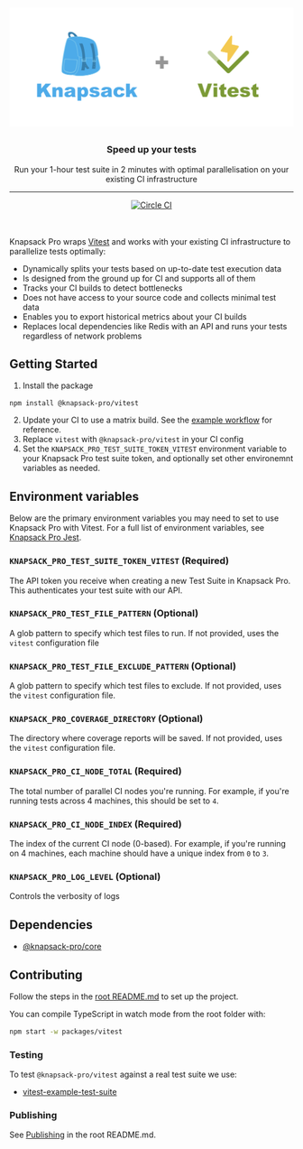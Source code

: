 # ![@knapsack-pro/vitest](./img/logo.png)

<h3 align="center">Speed up your tests</h3>
<p align="center">Run your 1-hour test suite in 2 minutes with optimal parallelisation on your existing CI infrastructure</p>

---

<div align="center">
  <a href="https://circleci.com/gh/KnapsackPro/knapsack-pro-js">
    <img alt="Circle CI" src="https://circleci.com/gh/KnapsackPro/knapsack-pro-js.svg?style=svg" />
  </a>
</div>

<br />
<br />

Knapsack Pro wraps [Vitest](https://vitest.dev/) and works with your existing CI infrastructure to parallelize tests optimally:

- Dynamically splits your tests based on up-to-date test execution data
- Is designed from the ground up for CI and supports all of them
- Tracks your CI builds to detect bottlenecks
- Does not have access to your source code and collects minimal test data
- Enables you to export historical metrics about your CI builds
- Replaces local dependencies like Redis with an API and runs your tests regardless of network problems

## Getting Started

1. Install the package

```
npm install @knapsack-pro/vitest
```

2. Update your CI to use a matrix build. See the [example workflow](./.github/workflows/vitest-example-test-suite.yaml) for reference.
3. Replace `vitest` with `@knapsack-pro/vitest` in your CI config
4. Set the `KNAPSACK_PRO_TEST_SUITE_TOKEN_VITEST` environment variable to your Knapsack Pro test suite token, and optionally set other environemnt variables as needed.

## Environment variables

Below are the primary environment variables you may need to set to use Knapsack Pro with Vitest. For a full list of environment variables, see [Knapsack Pro Jest](https://docs.knapsackpro.com/jest/reference/).

### `KNAPSACK_PRO_TEST_SUITE_TOKEN_VITEST` (Required)

The API token you receive when creating a new Test Suite in Knapsack Pro. This authenticates your test suite with our API.

### `KNAPSACK_PRO_TEST_FILE_PATTERN` (Optional)

A glob pattern to specify which test files to run. If not provided, uses the `vitest` configuration file

### `KNAPSACK_PRO_TEST_FILE_EXCLUDE_PATTERN` (Optional)

A glob pattern to specify which test files to exclude. If not provided, uses the `vitest` configuration file.

### `KNAPSACK_PRO_COVERAGE_DIRECTORY` (Optional)

The directory where coverage reports will be saved. If not provided, uses the `vitest` configuration file.

### `KNAPSACK_PRO_CI_NODE_TOTAL` (Required)

The total number of parallel CI nodes you're running. For example, if you're running tests across 4 machines, this should be set to `4`.

### `KNAPSACK_PRO_CI_NODE_INDEX` (Required)

The index of the current CI node (0-based). For example, if you're running on 4 machines, each machine should have a unique index from `0` to `3`.

### `KNAPSACK_PRO_LOG_LEVEL` (Optional)

Controls the verbosity of logs

## Dependencies

- [@knapsack-pro/core](https://github.com/KnapsackPro/knapsack-pro-js/tree/main/packages/core)

## Contributing

Follow the steps in the [root README.md](https://github.com/KnapsackPro/knapsack-pro-js#contributing) to set up the project.

You can compile TypeScript in watch mode from the root folder with:

```bash
npm start -w packages/vitest
```

### Testing

To test `@knapsack-pro/vitest` against a real test suite we use:

- [vitest-example-test-suite](https://github.com/KnapsackPro/knapsack-pro-js/tree/main/packages/vitest-example-test-suite)

### Publishing

See [Publishing](../../#publishing) in the root README.md.
